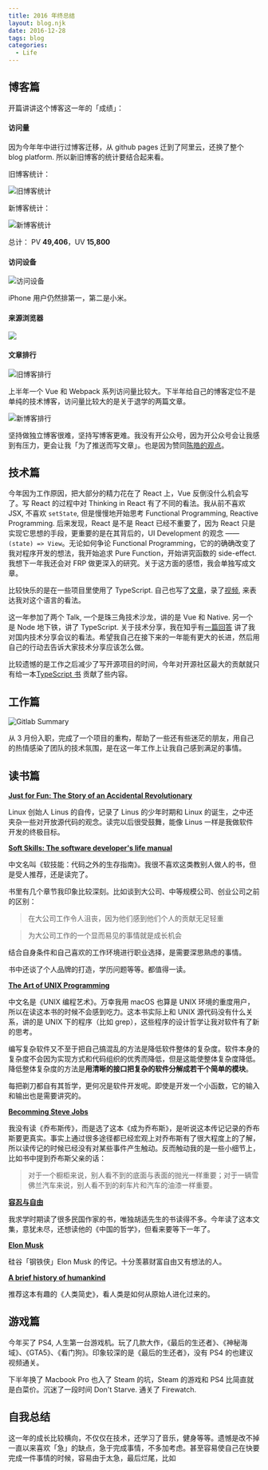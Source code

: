 ```yaml
---
title: 2016 年终总结
layout: blog.njk
date: 2016-12-28
tags: blog
categories:
  - Life
---
```

## 博客篇

开篇讲讲这个博客这一年的「成绩」：

#### 访问量

因为今年年中进行过博客迁移，从 github pages 迁到了阿里云，还换了整个 blog platform. 所以新旧博客的统计要结合起来看。

旧博客统计：

![旧博客统计](https://gbstatic.djyde.com/blog/old_blog.png)

新博客统计：

![新博客统计](https://gbstatic.djyde.com/blog/new_blog.png)

总计： PV **49,406**，UV **15,800**

#### 访问设备

![访问设备](https://gbstatic.djyde.com/blog/newblog_devices.png)

iPhone 用户仍然排第一，第二是小米。

#### 来源浏览器

![](https://gbstatic.djyde.com/blog/newblog_browser.png)

#### 文章排行

![旧博客排行](https://gbstatic.djyde.com/blog/oldblog_post_trend.png)

上半年一个 Vue 和 Webpack 系列访问量比较大。下半年给自己的博客定位不是单纯的技术博客，访问量比较大的是关于退学的两篇文章。

![新博客排行](https://gbstatic.djyde.com/blog/newblog_post_trend.png)

坚持做独立博客很难，坚持写博客更难。我没有开公众号，因为开公众号会让我感到有压力，更会让我「为了推送而写文章」。也是因为赞同[陈皓的观点](http://coolshell.cn/articles/17391.html)。

## 技术篇

今年因为工作原因，把大部分的精力花在了 React 上，Vue 反倒没什么机会写了。写 React 的过程中对 Thinking in React 有了不同的看法。我从前不喜欢 JSX, 不喜欢 `setState`, 但是慢慢地开始思考 Functional Programming, Reactive Programming. 后来发现，React 是不是 React 已经不重要了，因为 React 只是实现它思想的手段，更重要的是在其背后的，UI Development 的观念 —— `(state) => View`。无论如何争论 Functional Programming，它的的确确改变了我对程序开发的想法，我开始追求 Pure Function，开始讲究函数的 side-effect. 我想下一年我还会对 FRP 做更深入的研究。关于这方面的感悟，我会单独写成文章。

比较快乐的是在一些项目里使用了 TypeScript. 自己也写了[文章](http://lutaonan.com/is-static-type-in-javascript-a-burden/)，录了[视频](http://www.bilibili.com/video/av6511223/), 来表达我对这个语言的看法。

这一年参加了两个 Talk, 一个是珠三角技术沙龙，讲的是 Vue 和 Native. 另一个是 Node 地下铁，讲了 TypeScript. 关于技术分享，我在知乎有[一篇回答](https://www.zhihu.com/question/52777303/answer/136427221) 讲了我对国内技术分享会议的看法。希望我自己在接下来的一年能有更大的长进，然后用自己的行动去告诉大家技术分享应该怎么做。

比较遗憾的是工作之后减少了写开源项目的时间，今年对开源社区最大的贡献就只有给一本[TypeScript 书](https://github.com/basarat/typescript-book) 贡献了些内容。

## 工作篇

![Gitlab Summary](https://gbstatic.djyde.com/blog/gitlab.png)

从 3 月份入职，完成了一个项目的重构，帮助了一些还有些迷茫的朋友，用自己的热情感染了团队的技术氛围，是在这一年工作上让我自己感到满足的事情。

## 读书篇

[**Just for Fun: The Story of an Accidental Revolutionary**](https://book.douban.com/subject/25930025/)

Linux 创始人 Linus 的自传，记录了 Linus 的少年时期和 Linux 的诞生，之中还夹杂一些对开放源代码的观念。读完以后很受鼓舞，能像 Linus 一样是我做软件开发的终极目标。

[**Soft Skills: The software developer's life manual**](https://book.douban.com/subject/26835090/)

中文名叫《软技能：代码之外的生存指南》。我很不喜欢这类教别人做人的书，但是受人推荐，还是读完了。

书里有几个章节我印象比较深刻。比如谈到大公司、中等规模公司、创业公司之前的区别：

> 在大公司工作令人沮丧，因为他们感到他们个人的贡献无足轻重

> 为大公司工作的一个显而易见的事情就是成长机会

结合自身条件和自己喜欢的工作环境进行职业选择，是需要深思熟虑的事情。

书中还谈了个人品牌的打造，学历问题等等。都值得一读。

[**The Art of UNIX Programming**](https://book.douban.com/subject/1467587/)

中文名是《UNIX 编程艺术》。万幸我用 macOS 也算是 UNIX 环境的重度用户，所以在读这本书的时候不会感到吃力。这本书实际上和 UNIX 源代码没有什么关系，讲的是 UNIX 下的程序（比如 grep），这些程序的设计哲学让我对软件有了新的思考。

编写复杂软件又不至于把自己搞混乱的方法是降低软件整体的复杂度。软件本身的复杂度不会因为实现方式和代码组织的优秀而降低，但是这能使整体复杂度降低。降低整体复杂度的方法是**用清晰的接口把复杂的软件分解成若干个简单的模块**。

每把剃刀都自有其哲学，更何况是软件开发呢。即使是开发一个小函数，它的输入和输出也是需要讲究的。

[**Becomming Steve Jobs**](https://book.douban.com/subject/26849305/)

我没有读《乔布斯传》，而是选了这本《成为乔布斯》，是听说这本传记记录的乔布斯要更真实。事实上通过很多途径都已经宏观上对乔布斯有了很大程度上的了解，所以读传记的时候已经没有对某些事件产生触动。反而触动我的是一些小细节上，比如书中提到乔布斯父亲的话：

> 对于一个橱柜来说，别人看不到的底面与表面的抛光一样重要；对于一辆雪佛兰汽车来说，别人看不到的刹车片和汽车的油漆一样重要。

[**容忍与自由**](https://book.douban.com/subject/6558202/)

我求学时期读了很多民国作家的书，唯独胡适先生的书读得不多。今年读了这本文集，意犹未尽，还想读他的《中国的哲学》，但看来要等下一年了。

[**Elon Musk**](https://book.douban.com/subject/26759508/)

硅谷「钢铁侠」Elon Musk 的传记。十分羡慕财富自由又有想法的人。

[**A brief history of humankind**](https://book.douban.com/subject/25985021/)

推荐这本有趣的《人类简史》，看人类是如何从原始人进化过来的。

## 游戏篇

今年买了 PS4, 人生第一台游戏机。玩了几款大作，《最后的生还者》、《神秘海域》、《GTA5》、《看门狗》。印象较深的是《最后的生还者》，没有 PS4 的也建议视频通关。

下半年换了 Macbook Pro 也入了 Steam 的坑，Steam 的游戏和 PS4 比简直就是白菜价。沉迷了一段时间 Don't Starve. 通关了 Firewatch.

## 自我总结

这一年的成长比较横向，不仅仅在技术，还学习了音乐，健身等等。遗憾是改不掉一直以来喜欢「急」的缺点，急于完成事情，不多加考虑。甚至容易使自己在快要完成一件事情的时候，容易由于太急，最后烂尾，比如